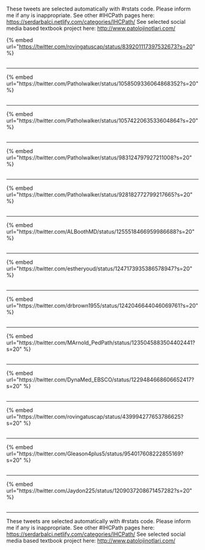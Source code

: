 

These tweets are selected automatically with #rstats code. Please inform me if any is inappropriate.
See other #IHCPath pages here: https://serdarbalci.netlify.com/categories/IHCPath/ 
See selected social media based textbook project here: http://www.patolojinotlari.com/

{% embed url="https://twitter.com/rovingatuscap/status/839201117397532673?s=20" %}<br>
<br>
<hr>
{% embed url="https://twitter.com/Patholwalker/status/1058509336064868352?s=20" %}<br>
<br>
<hr>
{% embed url="https://twitter.com/Patholwalker/status/1057422063533604864?s=20" %}<br>
<br>
<hr>
{% embed url="https://twitter.com/Patholwalker/status/983124797927211008?s=20" %}<br>
<br>
<hr>
{% embed url="https://twitter.com/Patholwalker/status/928182772799217665?s=20" %}<br>
<br>
<hr>
{% embed url="https://twitter.com/ALBoothMD/status/1255518466959986688?s=20" %}<br>
<br>
<hr>
{% embed url="https://twitter.com/estheryoud/status/1247173935386578947?s=20" %}<br>
<br>
<hr>
{% embed url="https://twitter.com/drbrown1955/status/1242046644046069761?s=20" %}<br>
<br>
<hr>
{% embed url="https://twitter.com/MArnold_PedPath/status/1235045883504402441?s=20" %}<br>
<br>
<hr>
{% embed url="https://twitter.com/DynaMed_EBSCO/status/1229484668606652417?s=20" %}<br>
<br>
<hr>
{% embed url="https://twitter.com/rovingatuscap/status/439994277653786625?s=20" %}<br>
<br>
<hr>
{% embed url="https://twitter.com/Gleason4plus5/status/954017608222855169?s=20" %}<br>
<br>
<hr>
{% embed url="https://twitter.com/Jaydon225/status/1209037208671457282?s=20" %}<br>
<br>
<hr>


These tweets are selected automatically with #rstats code. Please inform me if any is inappropriate.
See other #IHCPath pages here: https://serdarbalci.netlify.com/categories/IHCPath/ 
See selected social media based textbook project here: http://www.patolojinotlari.com/
